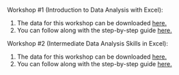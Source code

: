 Workshop #1 (Introduction to Data Analysis with Excel):
1.	The data for this workshop can be downloaded [here.](https://github.com/barnarderc/workshops/blob/master/Fall%202016/Alumnae%20Excel/erc_workshop_data_1.xlsx)
2.	You can follow along with the step-by-step guide [here.](https://github.com/barnarderc/workshops/blob/master/Fall%202016/Alumnae%20Excel/alumnae_excel_1.pdf)
 
Workshop #2 (Intermediate Data Analysis Skills in Excel):
1.	The data for this workshop can be downloaded [here.](https://github.com/barnarderc/workshops/blob/master/Fall%202016/Alumnae%20Excel/erc_workshop_2.xlsx)
2.	You can follow along with the step-by-step guide [here.](https://github.com/barnarderc/workshops/blob/master/Fall%202016/Alumnae%20Excel/erc_excel_workshop_intermediate.pdf)

